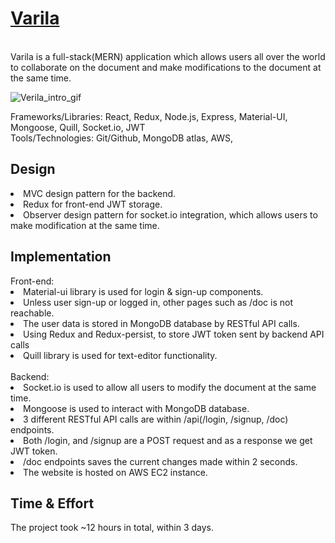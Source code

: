 **<h1>[Varila](http://18.222.21.75:3000)</h1>**<br/>
Varila is a full-stack(MERN) application which  allows users all over the world to collaborate on the document and make modifications to the document at the same time.

![Verila_intro_gif](https://user-images.githubusercontent.com/27888823/131608928-b3b79d20-308a-41c4-868d-ab8cc98b8830.gif)

<p>Frameworks/Libraries: React, Redux, Node.js, Express, Material-UI, Mongoose, Quill, Socket.io, JWT <br />
Tools/Technologies: Git/Github, MongoDB atlas, AWS, </p>

<h2>Design</h2>
<li>MVC design pattern for the backend.</li>
<li>Redux for front-end JWT storage.</li>
<li>Observer design pattern for socket.io integration, which allows users to make modification at the same time.</li>


<h2>Implementation</h2>
Front-end:
<li>Material-ui library is used for login & sign-up components.</li>
<li>Unless user sign-up or logged in, other pages such as /doc is not reachable.</li>
<li>The user data is stored in MongoDB database by RESTful API calls.</li>
<li>Using Redux and Redux-persist, to store JWT token sent by backend API calls</li>
<li>Quill library is used for text-editor functionality.</li>
<br />
Backend:
<li>Socket.io is used to allow all users to modify the document at the same time.</li>
<li>Mongoose is used to interact with MongoDB database.</li>
<li>3 different RESTful API calls are within /api(/login, /signup, /doc) endpoints.</li>
<li> Both /login, and /signup are a POST request and as a response we get JWT token.</li>
<li> /doc endpoints saves the current changes made within 2 seconds.</li>
<li> The website is hosted on AWS EC2 instance.</li>


<h2>Time & Effort</h2>
The project took ~12 hours in total, within 3 days.
